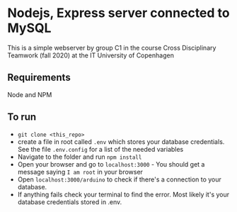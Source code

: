 # Nodejs, Express server connected to MySQL
This is a simple webserver by group C1 in the course Cross Disciplinary Teamwork (fall 2020) at the IT University of Copenhagen

## Requirements
Node and NPM

## To run
- `git clone <this_repo>`
- create a file in root called `.env` which stores your database credentials. See the file `.env.config` for a list of the needed variables
- Navigate to the folder and run `npm install`
- Open your browser and go to `localhost:3000` - You should get a message saying `I am root` in your browser
- Open `localhost:3000/arduino` to check if there's a connection to your database. 
- If anything fails check your terminal to find the error. Most likely it's your database credentials stored in .env. 
